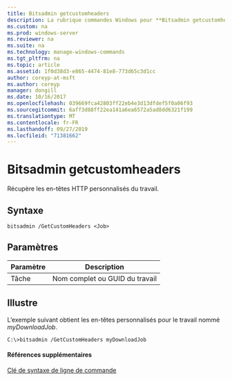 ```yaml
---
title: Bitsadmin getcustomheaders
description: La rubrique commandes Windows pour **Bitsadmin getcustomheaders** -récupère les en-têtes HTTP personnalisés du travail.
ms.custom: na
ms.prod: windows-server
ms.reviewer: na
ms.suite: na
ms.technology: manage-windows-commands
ms.tgt_pltfrm: na
ms.topic: article
ms.assetid: 1f0d38d3-e865-4474-81e8-773d65c3d1cc
author: coreyp-at-msft
ms.author: coreyp
manager: dongill
ms.date: 10/16/2017
ms.openlocfilehash: 039669fca42803ff22eb4e3d13dfdef5f0a06f93
ms.sourcegitcommit: 6aff3d88ff22ea141a6ea6572a5ad8dd6321f199
ms.translationtype: MT
ms.contentlocale: fr-FR
ms.lasthandoff: 09/27/2019
ms.locfileid: "71381662"
---
```

# <a name="bitsadmin-getcustomheaders"></a>Bitsadmin getcustomheaders



Récupère les en-têtes HTTP personnalisés du travail.

## <a name="syntax"></a>Syntaxe

```
bitsadmin /GetCustomHeaders <Job>
```

## <a name="parameters"></a>Paramètres

|Paramètre|Description|
|---------|-----------|
|Tâche|Nom complet ou GUID du travail|

## <a name="BKMK_examples"></a>Illustre

L’exemple suivant obtient les en-têtes personnalisés pour le travail nommé *myDownloadJob*.
```
C:\>bitsadmin /GetCustomHeaders myDownloadJob
```

#### <a name="additional-references"></a>Références supplémentaires

[Clé de syntaxe de ligne de commande](command-line-syntax-key.md)